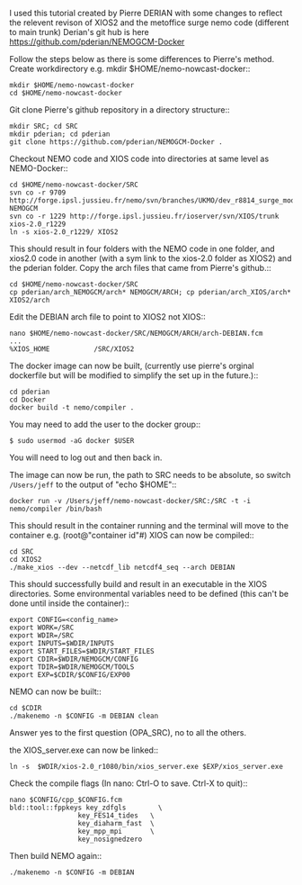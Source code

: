 I used this tutorial created by Pierre DERIAN with some changes to reflect the relevent revison of XIOS2 and the metoffice surge nemo code (different to main trunk) Derian's git hub is here https://github.com/pderian/NEMOGCM-Docker

Follow the steps below as there is some differences to Pierre's method.
Create workdirectory e.g. mkdir $HOME/nemo-nowcast-docker::

	mkdir $HOME/nemo-nowcast-docker
	cd $HOME/nemo-nowcast-docker

Git clone Pierre's github repository in a directory structure::

	mkdir SRC; cd SRC
	mkdir pderian; cd pderian
	git clone https://github.com/pderian/NEMOGCM-Docker .

Checkout NEMO code and XIOS code into directories at same level as NEMO-Docker::

	cd $HOME/nemo-nowcast-docker/SRC
	svn co -r 9709 http://forge.ipsl.jussieu.fr/nemo/svn/branches/UKMO/dev_r8814_surge_modelling_Nemo4/NEMOGCM NEMOGCM
	svn co -r 1229 http://forge.ipsl.jussieu.fr/ioserver/svn/XIOS/trunk xios-2.0_r1229
	ln -s xios-2.0_r1229/ XIOS2

This should result in four folders with the NEMO code in one folder, and xios2.0 code in another (with a sym link to the xios-2.0 folder as XIOS2) and the pderian folder. Copy the arch files that came from Pierre's github.::

	cd $HOME/nemo-nowcast-docker/SRC
	cp pderian/arch_NEMOGCM/arch* NEMOGCM/ARCH; cp pderian/arch_XIOS/arch* XIOS2/arch

Edit the DEBIAN arch file to point to XIOS2 not XIOS::

  	nano $HOME/nemo-nowcast-docker/SRC/NEMOGCM/ARCH/arch-DEBIAN.fcm
	...
	%XIOS_HOME           /SRC/XIOS2

The docker image can now be built, (currently use pierre's orginal dockerfile but will be modified to simplify the set up in the future.)::

	cd pderian
	cd Docker
	docker build -t nemo/compiler .

You may need to add the user to the docker group::

	$ sudo usermod -aG docker $USER

You will need to log out and then back in.

The image can now be run, the path to SRC needs to be absolute, so switch
``/Users/jeff`` to the output of "echo $HOME"::

	docker run -v /Users/jeff/nemo-nowcast-docker/SRC:/SRC -t -i nemo/compiler /bin/bash

This should result in the container running and the terminal will move to the container e.g. (root@"container id"#) XIOS can now be compiled::

	cd SRC
	cd XIOS2
	./make_xios --dev --netcdf_lib netcdf4_seq --arch DEBIAN

This should successfully build and result in an executable in the XIOS
 directories. Some environmental variables need to be defined (this can't be
  done until inside the container)::

	export CONFIG=<config_name>
	export WORK=/SRC
	export WDIR=/SRC
	export INPUTS=$WDIR/INPUTS
	export START_FILES=$WDIR/START_FILES
	export CDIR=$WDIR/NEMOGCM/CONFIG
	export TDIR=$WDIR/NEMOGCM/TOOLS
	export EXP=$CDIR/$CONFIG/EXP00

NEMO can now be built::

	cd $CDIR
	./makenemo -n $CONFIG -m DEBIAN clean

Answer yes to the first question (OPA_SRC), no to all the others.

the XIOS_server.exe can now be linked::

	ln -s  $WDIR/xios-2.0_r1080/bin/xios_server.exe $EXP/xios_server.exe

Check the compile flags (In nano: Ctrl-O to save. Ctrl-X to quit)::

	nano $CONFIG/cpp_$CONFIG.fcm
	bld::tool::fppkeys key_zdfgls        \
	                 key_FES14_tides   \
	                 key_diaharm_fast  \
	                 key_mpp_mpi       \
	                 key_nosignedzero

Then build NEMO again::

	./makenemo -n $CONFIG -m DEBIAN
